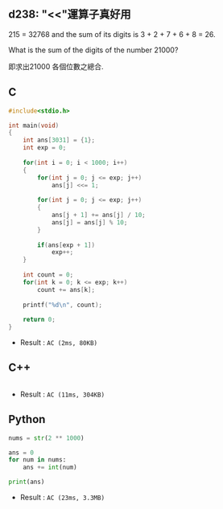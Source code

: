 ## d238: "<<"運算子真好用
215 = 32768 and the sum of its digits is 3 + 2 + 7 + 6 + 8 = 26.

What is the sum of the digits of the number 21000?

即求出21000 各個位數之總合.

## C
```C
#include<stdio.h>

int main(void)
{
	int ans[3031] = {1};
	int exp = 0;
	
	for(int i = 0; i < 1000; i++)
	{
		for(int j = 0; j <= exp; j++)
			ans[j] <<= 1;
		
		for(int j = 0; j <= exp; j++)
		{
			ans[j + 1] += ans[j] / 10;
			ans[j] = ans[j] % 10;
		}
		
		if(ans[exp + 1])
			exp++;
	}
	
	int count = 0;
	for(int k = 0; k <= exp; k++)
		count += ans[k];
	
	printf("%d\n", count);
	
	return 0;
}
```
 * Result : `AC (2ms, 80KB)`

## C++
```C++

```
 * Result : `AC (11ms, 304KB)`

## Python
```python
nums = str(2 ** 1000)

ans = 0
for num in nums:
    ans += int(num)

print(ans)
```
 * Result : `AC (23ms, 3.3MB)`
